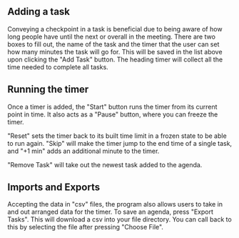 ## Adding a task

Conveying a checkpoint in a task is beneficial due to being aware of how long people have until the next or overall in the meeting. There are two boxes to fill out, the name of the task and the timer that the user can set how many minutes the task will go for. This will be saved in the list above upon clicking the "Add Task" button. The heading timer will collect all the time needed to complete all tasks.

## Running the timer

Once a timer is added, the "Start" button runs the timer from its current point in time. It also acts as a "Pause" button, where you can freeze the timer.

"Reset" sets the timer back to its built time limit in a frozen state to be able to run again. "Skip" will make the timer jump to the end time of a single task, and "+1 min" adds an additional minute to the timer.

"Remove Task" will take out the newest task added to the agenda.

## Imports and Exports

Accepting the data in "csv" files, the program also allows users to take in and out arranged data for the timer. To save an agenda, press "Export Tasks". This will download a csv into your file directory. You can call back to this by selecting the file after pressing "Choose File".